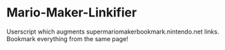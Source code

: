 # Mario-Maker-Linkifier
Userscript which augments supermariomakerbookmark.nintendo.net links. Bookmark everything from the same page!
